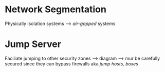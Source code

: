 # Network Segmentation


Physically isolation systems --> *air-gapped* systems

# Jump Server

Faciliate jumping to other security zones
--> diagram
--> mur be carefully secured since they can bypass firewalls
aka *jump hosts, boxes*